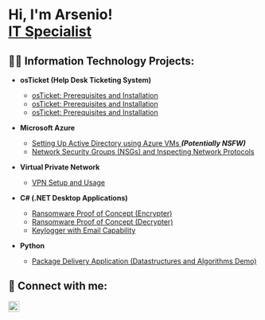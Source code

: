 <h1>Hi, I'm Arsenio! <br/><a href="https://github.com/joshmadakor1"> <a href="https://www.linkedin.com/in/joshmadakor/">IT Specialist</a>

<h2>👨‍💻 Information Technology Projects:</h2>

- <b> osTicket (Help Desk Ticketing System)</b>
  - [osTicket: Prerequisites and Installation](https://github.com/joshmadakor1/Algorithms-Practice)
  - [osTicket: Prerequisites and Installation](https://github.com/joshmadakor1/Algorithms-Practice)
  - [osTicket: Prerequisites and Installation](https://github.com/joshmadakor1/Algorithms-Practice)
- <b>Microsoft Azure</b>
  - [Setting Up Active Directory using Azure VMs ](https://github.com/joshmadakor1/4chan-Image-Analysis-Middleware-C964) <b><i>(Potentially NSFW)</b></i>
  - [Network Security Groups (NSGs) and Inspecting Network Protocols ](https://github.com/joshmadakor1/4chan-Image-Analysis-Middleware-C964) <b><i></b></i>

- <b>Virtual Private Network</b>
  - [VPN Setup and Usage](https://github.com/joshmadakor1/Sentinel-Lab)
  
- <b>C# (.NET Desktop Applications)</b>
  - [Ransomware Proof of Concept (Encrypter)](https://github.com/joshmadakor1/EncrypterPOC)
  - [Ransomware Proof of Concept (Decrypter)](https://github.com/joshmadakor1/DecrypterPOC)
  - [Keylogger with Email Capability](https://github.com/joshmadakor1/Key-Logger-With-Email)
- <b>Python</b>
  - [Package Delivery Application (Datastructures and Algorithms Demo)](https://github.com/joshmadakor1/Package-Delivery-Pathfinding-Algorithm)

<h2>
<h2> 🤳 Connect with me:</h2>

[<img align="left" alt="JoshMadakor | LinkedIn" width="22px" src="https://cdn.jsdelivr.net/npm/simple-icons@v3/icons/linkedin.svg" />][linkedin]

[linkedin]: https://linkedin.com/in/joshmadakor

<!--
**joshmadakor1/joshmadakor1** is a ✨ _special_ ✨ repository because its `README.md` (this file) appears on your GitHub profile.

Here are some ideas to get you started:

- 🔭 I’m currently working on ...
- 🌱 I’m currently learning ...
- 👯 I’m looking to collaborate on ...
- 🤔 I’m looking for help with ...
- 💬 Ask me about ...
- 📫 How to reach me: ...
- 😄 Pronouns: ...
- ⚡ Fun fact: ...
-->

